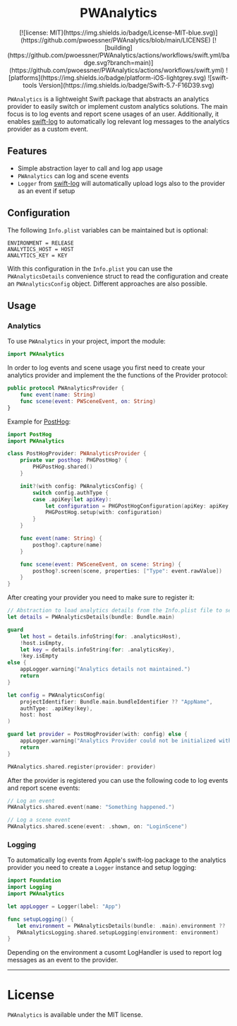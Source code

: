 <h1 align="center">
    PWAnalytics
</h1>

<p align="center">
[![license: MIT](https://img.shields.io/badge/License-MIT-blue.svg)](https://github.com/pwoessner/PWAnalytics/blob/main/LICENSE)
[![building](https://github.com/pwoessner/PWAnalytics/actions/workflows/swift.yml/badge.svg?branch=main)](https://github.com/pwoessner/PWAnalytics/actions/workflows/swift.yml)
![platforms](https://img.shields.io/badge/platform-iOS-lightgrey.svg)
![swift-tools Version](https://img.shields.io/badge/Swift-5.7-F16D39.svg)
</p>

`PWAnalytics` is a lightweight Swift package that abstracts an analytics provider to easily switch or implement custom analytics solutions.
The main focus is to log events and report scene usages of an user. 
Additionally, it enables [swift-log](https://github.com/apple/swift-log) to automatically log relevant log messages to the analytics provider as a custom event.
 
## Features

- Simple abstraction layer to call and log app usage
- `PWAnalytics` can log and scene events
- `Logger` from [swift-log](https://github.com/apple/swift-log) will automatically upload logs also to the provider as an event if setup

## Configuration
The following `Info.plist` variables can be maintained but is optional:
```xcconfig
ENVIRONMENT = RELEASE
ANALYTICS_HOST = HOST
ANALYTICS_KEY = KEY
```

With this configuration in the `Info.plist` you can use the `PWAnalyticsDetails` convenience struct to read the configuration and create an `PWAnalyticsConfig` object. 
Different approaches are also possible.

## Usage

### Analytics
To use `PWAnalytics` in your project, import the module:

```swift
import PWAnalytics
```

In order to log events and scene usage you first need to create your analytics provider and implement the the functions of the Provider protocol:

```swift
public protocol PWAnalyticsProvider {
    func event(name: String)
    func scene(event: PWSceneEvent, on: String)
}
```

Example for [PostHog](https://posthog.com):
```swift
import PostHog
import PWAnalytics

class PostHogProvider: PWAnalyticsProvider {
    private var posthog: PHGPostHog? {
        PHGPostHog.shared()
    }

    init?(with config: PWAnalyticsConfig) {
        switch config.authType {
        case .apiKey(let apiKey):
            let configuration = PHGPostHogConfiguration(apiKey: apiKey, host: "https://" + config.host)
            PHGPostHog.setup(with: configuration)
        }
    }

    func event(name: String) {
        posthog?.capture(name)
    }

    func scene(event: PWSceneEvent, on scene: String) {
        posthog?.screen(scene, properties: ["Type": event.rawValue])
    }
}
```

After creating your provider you need to make sure to register it:
```swift
// Abstraction to load analytics details from the Info.plist file to set the in a `.xcconfig` file
let details = PWAnalyticsDetails(bundle: Bundle.main)

guard
    let host = details.infoString(for: .analyticsHost),
    !host.isEmpty,
    let key = details.infoString(for: .analyticsKey),
    !key.isEmpty
else {
    appLogger.warning("Analytics details not maintained.")
    return
}

let config = PWAnalyticsConfig(
    projectIdentifier: Bundle.main.bundleIdentifier ?? "AppName",
    authType: .apiKey(key),
    host: host
)

guard let provider = PostHogProvider(with: config) else {
    appLogger.warning("Analytics Provider could not be initialized with the config provided.")
    return
}

PWAnalytics.shared.register(provider: provider)
```

After the provider is registered you can use the following code to log events and report scene events:
```swift
// Log an event
PWAnalytics.shared.event(name: "Something happened.")

// Log a scene event
PWAnalytics.shared.scene(event: .shown, on: "LoginScene")
```

### Logging
To automatically log events from Apple's swift-log package to the analytics provider you need to create a `Logger` instance and setup logging:
 ```swift
import Foundation
import Logging
import PWAnalytics

let appLogger = Logger(label: "App")

func setupLogging() {
    let environment = PWAnalyticsDetails(bundle: .main).environment ?? .debug
    PWAnalyticsLogging.shared.setupLogging(environment: environment)
}
```

Depending on the environment a cusomt LogHandler is used to report log messages as an event to the provider.

---
# License
`PWAnalytics` is available under the MIT license.

